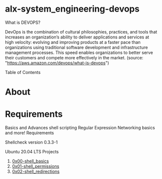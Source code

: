 # alx-system_engineering-devops


What is DEVOPS?

DevOps is the combination of cultural philosophies, practices, and tools that increases an organization’s ability to deliver applications and services at high velocity: evolving and improving products at a faster pace than organizations using traditional software development and infrastructure management processes. This speed enables organizations to better serve their customers and compete more effectively in the market. (source: "https://aws.amazon.com/devops/what-is-devops")



Table of Contents

# About
# Requirements




Basics and Advances shell scripting
Regular Expression
Networking basics and more!
Requirements

Shellcheck version 0.3.3-1

Ubuntu 20.04 LTS
Projects

1. [0x00-shell_basics](https://github.com/Jadvdm/alx-system_engineering-devops/tree/master/0x00-shell_basics)
2. [0x01-shell_permissions](https://github.com/Jadvdm/alx-system_engineering-devops/tree/master/0x01-shell_permissions)
3. [0x02-shell_redirections](https://github.com/Jadvdm/alx-system_engineering-devops/tree/master/0x02-shell_redirections)

